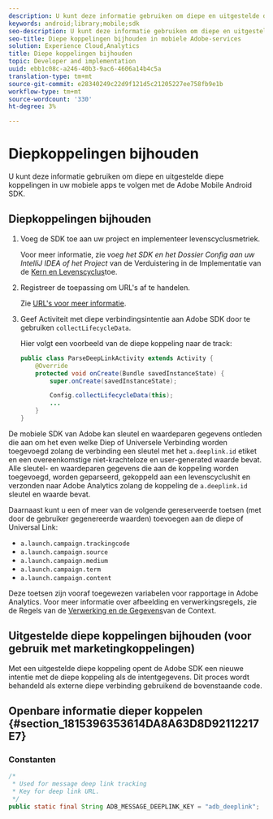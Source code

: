 ```yaml
---
description: U kunt deze informatie gebruiken om diepe en uitgestelde diepe koppelingen in uw mobiele apps te volgen met de Adobe Mobile Android SDK.
keywords: android;library;mobile;sdk
seo-description: U kunt deze informatie gebruiken om diepe en uitgestelde diepe koppelingen in uw mobiele apps te volgen met de Adobe Mobile Android SDK.
seo-title: Diepe koppelingen bijhouden in mobiele Adobe-services
solution: Experience Cloud,Analytics
title: Diepe koppelingen bijhouden
topic: Developer and implementation
uuid: ebb1c08c-a246-40b3-9ac6-4606a14b4c5a
translation-type: tm+mt
source-git-commit: e28340249c22d9f121d5c21205227ee758fb9e1b
workflow-type: tm+mt
source-wordcount: '330'
ht-degree: 3%

---
```



# Diepkoppelingen bijhouden

U kunt deze informatie gebruiken om diepe en uitgestelde diepe koppelingen in uw mobiele apps te volgen met de Adobe Mobile Android SDK.

## Diepkoppelingen bijhouden

1. Voeg de SDK toe aan uw project en implementeer levenscyclusmetriek.

   Voor meer informatie, zie *voeg het SDK en het Dossier Config aan uw IntelliJ IDEA of het Project* van de Verduistering in de Implementatie van de [Kern en Levenscyclus](/help/android/getting-started/dev-qs.md)toe.

1. Registreer de toepassing om URL&#39;s af te handelen.

   Zie [URL&#39;s voor meer informatie](https://developer.android.com/training/basics/intents/filters.html).
1. Geef Activiteit met diepe verbindingsintentie aan Adobe SDK door te gebruiken `collectLifecycleData`.

   Hier volgt een voorbeeld van de diepe koppeling naar de track:

   ```java
   public class ParseDeepLinkActivity extends Activity { 
       @Override 
       protected void onCreate(Bundle savedInstanceState) { 
           super.onCreate(savedInstanceState); 
   
           Config.collectLifecycleData(this); 
           ... 
       } 
   }
   ```

De mobiele SDK van Adobe kan sleutel en waardeparen gegevens ontleden die aan om het even welke Diep of Universele Verbinding worden toegevoegd zolang de verbinding een sleutel met het `a.deeplink.id` etiket en een overeenkomstige niet-krachteloze en user-generated waarde bevat. Alle sleutel- en waardeparen gegevens die aan de koppeling worden toegevoegd, worden geparseerd, gekoppeld aan een levenscyclushit en verzonden naar Adobe Analytics zolang de koppeling de `a.deeplink.id` sleutel en waarde bevat.

Daarnaast kunt u een of meer van de volgende gereserveerde toetsen (met door de gebruiker gegenereerde waarden) toevoegen aan de diepe of Universal Link:

* `a.launch.campaign.trackingcode`
* `a.launch.campaign.source`
* `a.launch.campaign.medium`
* `a.launch.campaign.term`
* `a.launch.campaign.content`

Deze toetsen zijn vooraf toegewezen variabelen voor rapportage in Adobe Analytics. Voor meer informatie over afbeelding en verwerkingsregels, zie de Regels van de [Verwerking en de Gegevens](https://docs.adobe.com/content/help/en/analytics/admin/admin-tools/processing-rules/processing-rules.html)van de Context.

## Uitgestelde diepe koppelingen bijhouden (voor gebruik met marketingkoppelingen)

Met een uitgestelde diepe koppeling opent de Adobe SDK een nieuwe intentie met de diepe koppeling als de intentgegevens. Dit proces wordt behandeld als externe diepe verbinding gebruikend de bovenstaande code.

## Openbare informatie dieper koppelen {#section_1815396353614DA8A63D8D92112217E7}

### Constanten

```java
/* 
 * Used for message deep link tracking
 * Key for deep link URL. 
 */
public static final String ADB_MESSAGE_DEEPLINK_KEY = "adb_deeplink";
```

